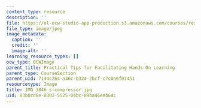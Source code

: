 ```yaml
---
content_type: resource
description: ''
file: https://ol-ocw-studio-app-production.s3.amazonaws.com/courses/res-3-002-collaborative-design-and-creative-expression-with-arduino-microcontrollers-january-iap-2017/83b8cd8e8302552504bc89ba46eeb64c_IMG_3846_s-compressor.jpg
file_type: image/jpeg
image_metadata:
  caption: ''
  credit: ''
  image-alt: ''
learning_resource_types: []
ocw_type: OCWImage
parent_title: Practical Tips for Facilitating Hands-On Learning
parent_type: CourseSection
parent_uid: 7144c264-a36c-b324-2bcf-c7c0a6f01451
resourcetype: Image
title: IMG_3846_s-compressor.jpg
uid: 83b8cd8e-8302-5525-04bc-89ba46eeb64c
---
```

